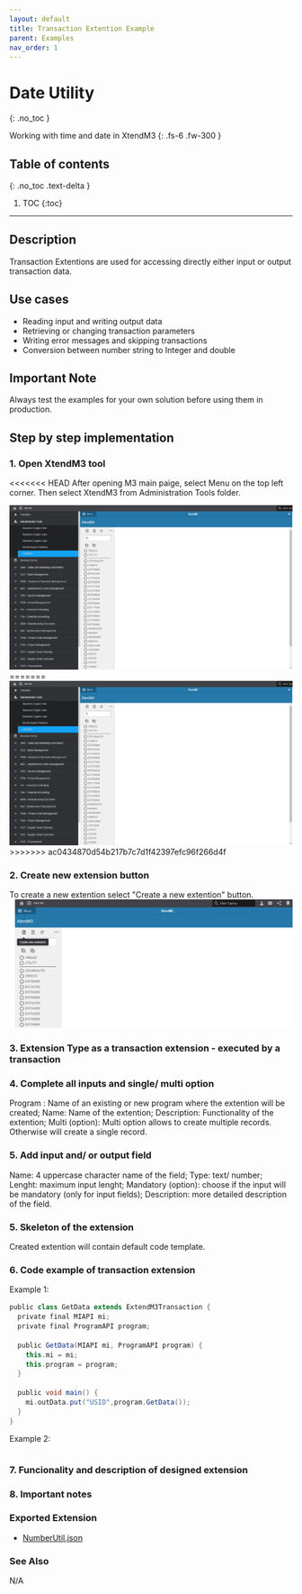 ```yaml
---
layout: default
title: Transaction Extention Example
parent: Examples
nav_order: 1
---
```


# Date Utility
{: .no_toc }

Working with time and date in XtendM3
{: .fs-6 .fw-300 }

## Table of contents
{: .no_toc .text-delta }

1. TOC
{:toc}

---

## Description
Transaction Extentions are used for accessing directly either input or output transaction data.


## Use cases
* Reading input and writing output data 
* Retrieving or changing transaction parameters
* Writing error messages and skipping transactions
* Conversion between number string to Integer and double

## Important Note
Always test the examples for your own solution before using them in production.

## Step by step implementation

### 1. Open XtendM3 tool 
<<<<<<< HEAD
After opening M3 main paige, select Menu on the top left corner. Then select XtendM3 from Administration Tools folder.

<img src="/assets/attachments/ex004/open_xtendm3.png" >
=======
<img src="assets/attachments/ex004/open_xtendm3.png" />
>>>>>>> ac0434870d54b217b7c7d1f42397efc96f266d4f

### 2. Create new extension button
To create a new extention select "Create a new extention" button.
<img src="assets\attachments\ex004\create_extention_button.png" >

### 3. Extension Type as a transaction extension - executed by a transaction

### 4. Complete all inputs and single/ multi option
Program : Name of an existing or new program where the extention will be created;
Name: Name of the extention;
Description: Functionality of the extention; 
Multi (option): Multi option allows to create multiple records. Otherwise will create a single record.

### 5. Add input and/ or output field
Name: 4 uppercase character name of the field;
Type: text/ number;
Lenght: maximum input lenght;
Mandatory (option): choose if the input will be mandatory (only for input fields);
Description: more detailed description of the field.

### 5. Skeleton of the extension
Created extention will contain default  code template.

### 6. Code example of transaction extension

Example 1:
```groovy
public class GetData extends ExtendM3Transaction {
  private final MIAPI mi;
  private final ProgramAPI program;
  
  public GetData(MIAPI mi, ProgramAPI program) {
    this.mi = mi;
    this.program = program;
  }
  
  public void main() {
    mi.outData.put("USID",program.GetData());
  }
}
```

Example 2:
```groovy

```

### 7. Funcionality and description of designed extension

### 8. Important notes

### Exported Extension
- [NumberUtil.json](https://infor-cloud.github.io/xtendm3/assets/attachments/ex001/DateUtil.json)

### See Also
N/A
